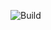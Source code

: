 ![Build](https://codebuild.eu-central-1.amazonaws.com/badges?uuid=eyJlbmNyeXB0ZWREYXRhIjoic3AwRG9wSVRVZ1hiaytvUVlTQVNQbEdNVDdyaDYzMkJZY3dRZGdzNDAzSUdVWUpQaXhzUkx2RjBQZ093cTQ3UEkvVW52Y3NCZ1dqYkU4UGtmL0JiUVRzPSIsIml2UGFyYW1ldGVyU3BlYyI6IjE3dUcyN0ZsR3FSZkMyTjkiLCJtYXRlcmlhbFNldFNlcmlhbCI6MX0%3D&branch=master)